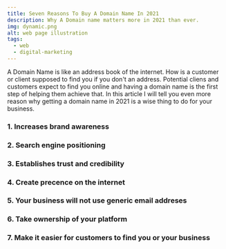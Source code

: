 ```yaml
---
title: Seven Reasons To Buy A Domain Name In 2021
description: Why A Domain name matters more in 2021 than ever.
img: dynamic.png
alt: web page illustration
tags: 
  - web
  - digital-marketing
---
```


A Domain Name is like an address book of the internet. How is a customer or client supposed to find you if you don't an address. 
Potential cliens and customers expect to find you online and having a domain name is the first step of helping them achieve that. 
In this article I will tell you even more reason why getting a domain name in 2021 is a wise thing to do for your business. 

### 1. Increases brand awareness

### 2. Search engine positioning

### 3. Establishes trust and credibility

### 4. Create precence on the internet

### 5. Your business will not use generic email addreses

### 6. Take ownership of your platform

### 7. Make it easier for customers to find you or your business

